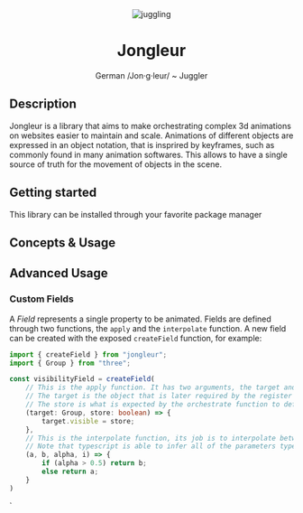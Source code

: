 <div align="center">
    <img src='https://i.postimg.cc/nsF4jrtM/juggling.png' border='0' alt='juggling'/>
</div>
<h1 align="center"> Jongleur </h1>

<p align="center">
German /Jon·g·leur/ ~ Juggler
</p>

## Description

Jongleur is a library that aims to make orchestrating complex 3d animations on websites easier to maintain and scale. Animations of different objects are expressed in an object notation, that is insprired by keyframes, such as commonly found in many animation softwares. This allows to have a single source of truth for the movement of objects in the scene.

## Getting started

This library can be installed through your favorite package manager


## Concepts & Usage


## Advanced Usage

### Custom Fields

A _Field_ represents a single property to be animated. Fields are defined through two functions, the `apply` and the `interpolate` function. A new field can be created with the exposed `createField` function, for example:

``` typescript
import { createField } from "jongleur";
import { Group } from "three";

const visibilityField = createField(
    // This is the apply function. It has two arguments, the target and the store
    // The target is the object that is later required by the register ref callback, this can be anything like a Group, Object3D or even a DOMElement. Ideally this would be the miminmal viable type to apply the store variable
    // The store is what is expected by the orchestrate function to define a specific state for that field. Most commonly this is would be a number or a vector of numbers
    (target: Group, store: boolean) => { 
        target.visible = store;
    },
    // This is the interpolate function, its job is to interpolate between two stores (a, b) at the current progress (alpha ∈ [0, 1]).
    // Note that typescript is able to infer all of the parameters types through the apply function
    (a, b, alpha, i) => {
        if (alpha > 0.5) return b;
        else return a;
    }
)
```

`
